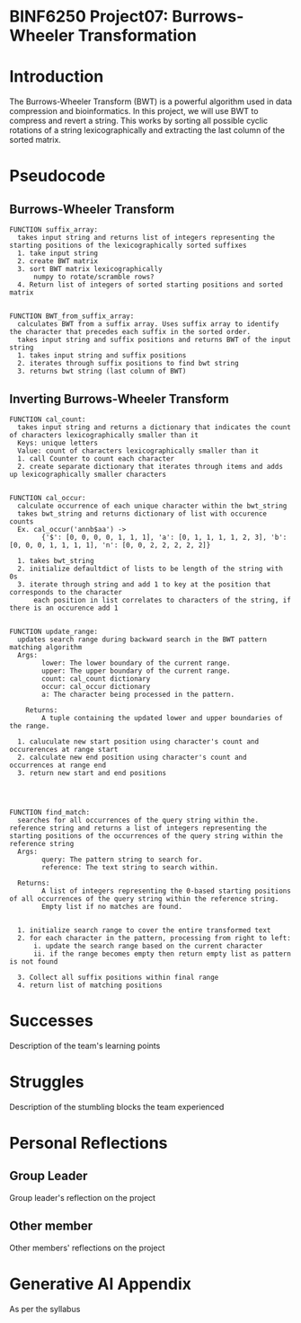 # BINF6250 Project07: Burrows-Wheeler Transformation
# Introduction
The Burrows-Wheeler Transform (BWT) is a powerful algorithm used in data compression and bioinformatics. In this project, we will use BWT to compress and revert a string. This works by sorting all possible cyclic rotations of a string lexicographically and extracting the last column of the sorted matrix. 

# Pseudocode
## Burrows-Wheeler Transform
```
FUNCTION suffix_array:
  takes input string and returns list of integers representing the starting positions of the lexicographically sorted suffixes
  1. take input string
  2. create BWT matrix
  3. sort BWT matrix lexicographically
      numpy to rotate/scramble rows?
  4. Return list of integers of sorted starting positions and sorted matrix
  
  
FUNCTION BWT_from_suffix_array:
  calculates BWT from a suffix array. Uses suffix array to identify the character that precedes each suffix in the sorted order. 
  takes input string and suffix positions and returns BWT of the input string
  1. takes input string and suffix positions
  2. iterates through suffix positions to find bwt string
  3. returns bwt string (last column of BWT)
```

## Inverting Burrows-Wheeler Transform
```
FUNCTION cal_count:
  takes input string and returns a dictionary that indicates the count of characters lexicographically smaller than it
  Keys: unique letters
  Value: count of characters lexicographically smaller than it
  1. call Counter to count each character
  2. create separate dictionary that iterates through items and adds up lexicographically smaller characters


FUNCTION cal_occur: 
  calculate occurrence of each unique character within the bwt_string
  takes bwt_string and returns dictionary of list with occurence counts
  Ex. cal_occur('annb$aa') -> 
        {'$': [0, 0, 0, 0, 1, 1, 1], 'a': [0, 1, 1, 1, 1, 2, 3], 'b': [0, 0, 0, 1, 1, 1, 1], 'n': [0, 0, 2, 2, 2, 2, 2]}
  
  1. takes bwt_string
  2. initialize defaultdict of lists to be length of the string with 0s
  3. iterate through string and add 1 to key at the position that corresponds to the character 
      each position in list correlates to characters of the string, if there is an occurence add 1 


FUNCTION update_range:
  updates search range during backward search in the BWT pattern matching algorithm
  Args:
        lower: The lower boundary of the current range.
        upper: The upper boundary of the current range.
        count: cal_count dictionary
        occur: cal_occur dictionary
        a: The character being processed in the pattern.
    
    Returns:
        A tuple containing the updated lower and upper boundaries of the range.
  
  1. caluculate new start position using character's count and occurerences at range start
  2. calculate new end position using character's count and occurrences at range end
  3. return new start and end positions
      
    


FUNCTION find_match:
  searches for all occurrences of the query string within the. reference string and returns a list of integers representing the starting positions of the occurrences of the query string within the reference string
  Args:
        query: The pattern string to search for.
        reference: The text string to search within.
    
  Returns:
        A list of integers representing the 0-based starting positions of all occurrences of the query string within the reference string. 
        Empty list if no matches are found.
        
        
  1. initialize search range to cover the entire transformed text
  2. for each character in the pattern, processing from right to left: 
      i. update the search range based on the current character
      ii. if the range becomes empty then return empty list as pattern is not found
      
  3. Collect all suffix positions within final range
  4. return list of matching positions
```

# Successes
Description of the team's learning points

# Struggles
Description of the stumbling blocks the team experienced

# Personal Reflections
## Group Leader
Group leader's reflection on the project

## Other member
Other members' reflections on the project

# Generative AI Appendix
As per the syllabus
